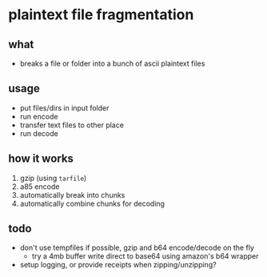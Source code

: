 #   plaintext file fragmentation

##  what
-   breaks a file or folder into a bunch of ascii plaintext files

##  usage
-   put files/dirs in input folder
-   run encode
-   transfer text files to other place
-   run decode

##  how it works
1.  gzip (using `tarfile`)
2.  a85 encode
3.  automatically break into chunks
4.  automatically combine chunks for decoding

##  todo
-   don't use tempfiles if possible, gzip and b64 encode/decode on the fly
    -   try a 4mb buffer write direct to base64 using amazon's b64 wrapper
-   setup logging, or provide receipts when zipping/unzipping?